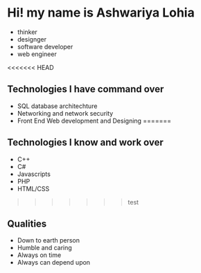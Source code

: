# Hi! my name is Ashwariya Lohia

- thinker
- designger
- software developer
- web engineer

<<<<<<< HEAD

## Technologies I have command over

- SQL database architechture
- Networking and network security
- Front End Web development and Designing
=======
## Technologies I know and work over

- C++
- C#
- Javascripts
- PHP
- HTML/CSS
>>>>>>> test

## Qualities

- Down to earth person
- Humble and caring
- Always on time
- Always can depend upon